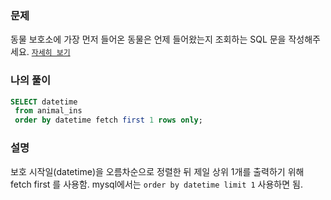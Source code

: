 ### 문제
동물 보호소에 가장 먼저 들어온 동물은 언제 들어왔는지 조회하는 SQL 문을 작성해주세요. [`자세히 보기`](https://programmers.co.kr/learn/courses/30/lessons/59038)  

### 나의 풀이
```sql
SELECT datetime
 from animal_ins
 order by datetime fetch first 1 rows only;
```

### 설명
보호 시작일(datetime)을 오름차순으로 정렬한 뒤 제일 상위 1개를 출력하기 위해 fetch first 를 사용함. mysql에서는 `order by datetime limit 1` 사용하면 됨.